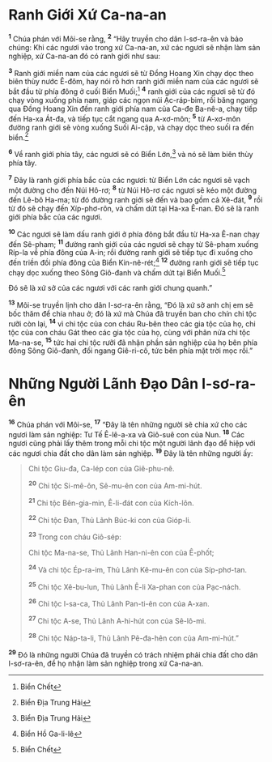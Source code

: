# Ranh Giới Xứ Ca-na-an

<sup><b>1</b></sup> Chúa phán với Môi-se rằng, <sup><b>2</b></sup> “Hãy truyền cho dân I-sơ-ra-ên và bảo chúng: Khi các ngươi vào trong xứ Ca-na-an, xứ các ngươi sẽ nhận làm sản nghiệp, xứ Ca-na-an đó có ranh giới như sau:

<sup><b>3</b></sup> Ranh giới miền nam của các ngươi sẽ từ Ðồng Hoang Xin chạy dọc theo biên thùy nước Ê-đôm, hay nói rõ hơn ranh giới miền nam của các ngươi sẽ bắt đầu từ phía đông ở cuối Biển Muối;[^1-88b9b4a3-7006-4d55-8810-cee534148858] <sup><b>4</b></sup> ranh giới của các ngươi sẽ từ đó chạy vòng xuống phía nam, giáp các ngọn núi Ạc-ráp-bim, rồi băng ngang qua Ðồng Hoang Xin đến ranh giới phía nam của Ca-đe Ba-nê-a, chạy tiếp đến Ha-xa Át-đa, và tiếp tục cắt ngang qua A-xơ-môn; <sup><b>5</b></sup> từ A-xơ-môn đường ranh giới sẽ vòng xuống Suối Ai-cập, và chạy dọc theo suối ra đến biển.[^2-88b9b4a3-7006-4d55-8810-cee534148858]

<sup><b>6</b></sup> Về ranh giới phía tây, các ngươi sẽ có Biển Lớn,[^3-88b9b4a3-7006-4d55-8810-cee534148858] và nó sẽ làm biên thùy phía tây.

<sup><b>7</b></sup> Ðây là ranh giới phía bắc của các ngươi: từ Biển Lớn các ngươi sẽ vạch một đường cho đến Núi Hô-rơ; <sup><b>8</b></sup> từ Núi Hô-rơ các ngươi sẽ kéo một đường đến Lê-bô Ha-ma; từ đó đường ranh giới sẽ đến và bao gồm cả Xê-đát, <sup><b>9</b></sup> rồi từ đó sẽ chạy đến Xíp-phơ-rôn, và chấm dứt tại Ha-xa Ê-nan. Ðó sẽ là ranh giới phía bắc của các ngươi.

<sup><b>10</b></sup> Các ngươi sẽ làm dấu ranh giới ở phía đông bắt đầu từ Ha-xa Ê-nan chạy đến Sê-pham; <sup><b>11</b></sup> đường ranh giới của các ngươi sẽ chạy từ Sê-pham xuống Ríp-la về phía đông của A-in; rồi đường ranh giới sẽ tiếp tục đi xuống cho đến triền đồi phía đông của Biển Kin-nê-rét;[^4-88b9b4a3-7006-4d55-8810-cee534148858] <sup><b>12</b></sup> đường ranh giới sẽ tiếp tục chạy dọc xuống theo Sông Giô-đanh và chấm dứt tại Biển Muối.[^5-88b9b4a3-7006-4d55-8810-cee534148858]

Ðó sẽ là xứ sở của các ngươi với các ranh giới chung quanh.”

<sup><b>13</b></sup> Môi-se truyền lịnh cho dân I-sơ-ra-ên rằng, “Ðó là xứ sở anh chị em sẽ bốc thăm để chia nhau ở; đó là xứ mà Chúa đã truyền ban cho chín chi tộc rưỡi còn lại, <sup><b>14</b></sup> vì chi tộc của con cháu Ru-bên theo các gia tộc của họ, chi tộc của con cháu Gát theo các gia tộc của họ, cùng với phân nửa chi tộc Ma-na-se, <sup><b>15</b></sup> tức hai chi tộc rưỡi đã nhận phần sản nghiệp của họ bên phía đông Sông Giô-đanh, đối ngang Giê-ri-cô, tức bên phía mặt trời mọc rồi.”

# Những Người Lãnh Ðạo Dân I-sơ-ra-ên

<sup><b>16</b></sup> Chúa phán với Môi-se, <sup><b>17</b></sup> “Ðây là tên những người sẽ chia xứ cho các ngươi làm sản nghiệp: Tư Tế Ê-lê-a-xa và Giô-suê con của Nun. <sup><b>18</b></sup> Các ngươi cũng phải lấy thêm trong mỗi chi tộc một người lãnh đạo để hiệp với các ngươi chia đất cho dân làm sản nghiệp. <sup><b>19</b></sup> Ðây là tên những người ấy:

> Chi tộc Giu-đa, Ca-lép con của Giê-phu-nê.
>
> <sup><b>20</b></sup> Chi tộc Si-mê-ôn, Sê-mu-ên con của Am-mi-hút.
>
> <sup><b>21</b></sup> Chi tộc Bên-gia-min, Ê-li-đát con của Kích-lôn.
>
> <sup><b>22</b></sup> Chi tộc Ðan, Thủ Lãnh Búc-ki con của Gióp-li.
>
> <sup><b>23</b></sup> Trong con cháu Giô-sép:
>
> Chi tộc Ma-na-se, Thủ Lãnh Han-ni-ên con của Ê-phốt;
>
> <sup><b>24</b></sup> Và chi tộc Ép-ra-im, Thủ Lãnh Kê-mu-ên con của Síp-phơ-tan.
>
> <sup><b>25</b></sup> Chi tộc Xê-bu-lun, Thủ Lãnh Ê-li Xa-phan con của Pạc-nách.
>
> <sup><b>26</b></sup> Chi tộc I-sa-ca, Thủ Lãnh Pan-ti-ên con của A-xan.
>
> <sup><b>27</b></sup> Chi tộc A-se, Thủ Lãnh A-hi-hút con của Sê-lô-mi.
>
> <sup><b>28</b></sup> Chi tộc Náp-ta-li, Thủ Lãnh Pê-đa-hên con của Am-mi-hút.”

<sup><b>29</b></sup> Ðó là những người Chúa đã truyền có trách nhiệm phải chia đất cho dân I-sơ-ra-ên, để họ nhận làm sản nghiệp trong xứ Ca-na-an.

[^1-88b9b4a3-7006-4d55-8810-cee534148858]: Biển Chết

[^2-88b9b4a3-7006-4d55-8810-cee534148858]: Biển Ðịa Trung Hải

[^3-88b9b4a3-7006-4d55-8810-cee534148858]: Biển Ðịa Trung Hải

[^4-88b9b4a3-7006-4d55-8810-cee534148858]: Biển Hồ Ga-li-lê

[^5-88b9b4a3-7006-4d55-8810-cee534148858]: Biển Chết
